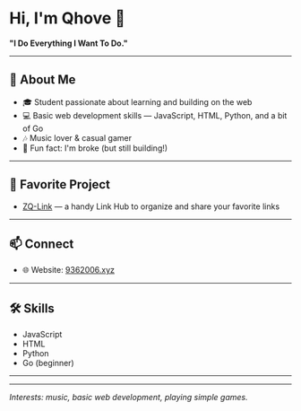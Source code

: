 # Hi, I'm Qhove 👋

**"I Do Everything I Want To Do."**

---

## 👤 About Me

- 🎓 Student passionate about learning and building on the web
- 💻 Basic web development skills — JavaScript, HTML, Python, and a bit of Go
- 🎶 Music lover & casual gamer
- 🤔 Fun fact: I'm broke (but still building!)

---

## 🌟 Favorite Project

- [ZQ-Link](https://github.com/Qhove/ZQ-Link) — a handy Link Hub to organize and share your favorite links

---

## 📫 Connect

- 🌐 Website: [9362006.xyz](https://9362006.xyz)

---

## 🛠️ Skills

- JavaScript
- HTML
- Python
- Go (beginner)

---

<!-- Optional: badges or stats if you want to add later -->

<!--
![Qhove's GitHub stats](https://github-readme-stats.vercel.app/api?username=Qhove&show_icons=true&hide_title=true)
-->

---

_Interests: music, basic web development, playing simple games._
